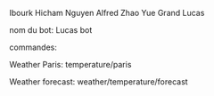 
Ibourk Hicham 
Nguyen Alfred
Zhao Yue 
Grand Lucas

nom du bot: Lucas bot

commandes: 

Weather Paris: temperature/paris 

Weather forecast: weather/temperature/forecast
